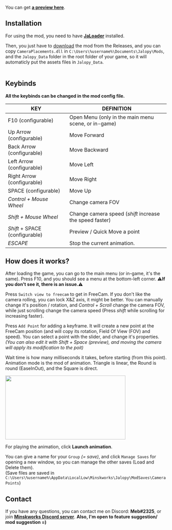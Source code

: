 You can get <b>[a preview here](https://youtu.be/W_W_j77gFvI)</b>.
<br>
## Installation

For using the mod, you need to have <b>[JaLoader](https://github.com/theLeaxx/JaLoader)</b> installed.

Then, you just have to [download](https://github.com/MeblIkea/CameraPlacements/releases) the mod from the Releases, and you can copy `CameraPlacements.dll` in `C:\Users\%username%\Documents\Jalopy\Mods`, and the `Jalopy_Data` folder in the root folder of your game, so it will automaticly put the assets files in `Jalopy_Data`.<br><br>

## Keybinds

**All the keybinds can be changed in the mod config file.**

| **KEY**                        | **DEFINITION**                                          |
| ------------------------------ | ------------------------------------------------------- |
| F10 (configurable)             | Open Menu (only in the main menu scene, or in-game)     |
| Up Arrow (configurable)        | Move Forward                                            |
| Back Arrow (configurable)      | Move Backward                                           |
| Left Arrow (configurable)      | Move Left                                               |
| Right Arrow (configurable)     | Move Right                                              |
| SPACE (configurable)           | Move Up                                                 |
| *Control + Mouse Wheel*        | Change camera FOV                                       |
| *Shift + Mouse Wheel*          | Change camera speed (*shift* increase the speed faster) |
| *Shift* + SPACE (configurable) | Preview / Quick Move a point                            |
| *ESCAPE*                       | Stop the current animation.                             |



## How does it works?

After loading the game, you can go to the main menu (or in-game, it's the same).
Press F10, and you should see a menu at the bottom-left corner. ⚠️**If you don't see it, there is an issue.**⚠️

Press `Switch view to freecam` to get in FreeCam. If you don't like the camera rolling, you can lock X&Z axis, it might be better.
You can manually change it's position / rotation, and *Control + Scroll* change the camera FOV, while just scrolling change the camera speed (Press *shift* while scrolling for increasing faster).

Press `Add Point` for adding a keyframe. It will create a new point at the FreeCam position (and will copy its rotation, Field Of View (FOV) and speed).
You can select a point with the slider, and change it's properties.
*(You can also edit it with Shift + Space (preview), and moving the camera will apply its modification to the poit)*

Wait time is how many milliseconds it takes, before starting (from this point).
Animation mode is the mod of animation. Triangle is linear, the Round is round (EaseInOut), and the Square is direct.

<img height="200" src="https://cdn.discordapp.com/attachments/897896186487390218/1100802109861023815/i0.jpg" width="375"/>

For playing the animation, click **Launch animation**.

You can give a name for your `Group` *(= save)*, and click `Manage Saves` for opening a new window, so you can manage the other saves (Load and Delete them).
<br>(Save files are saved in `C:\Users\%username%\AppData\LocalLow\Minskworks\Jalopy\ModSaves\CameraPoints`)

## Contact

If you have any questions, you can contact me on Discord: <b>Meb#2325</b>, or join <b>[Minskworks Discord server](https://discord.gg/TqCwKdR)</b>.
<b>Also, I'm open to feature suggestion/ mod suggestion =)</b>

